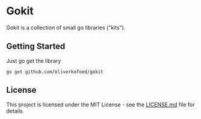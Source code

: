 # Gokit

Gokit is a collection of small go libraries ("kits").

## Getting Started
Just go get the library

```
go get github.com/oliverkofoed/gokit
```

## License

This project is licensed under the MIT License - see the [LICENSE.md](LICENSE.md) file for details